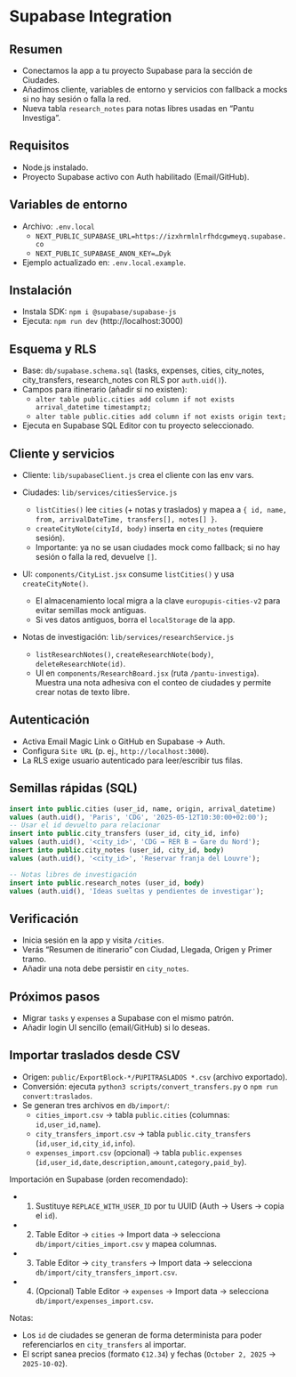 # Supabase Integration

## Resumen
- Conectamos la app a tu proyecto Supabase para la sección de Ciudades.
- Añadimos cliente, variables de entorno y servicios con fallback a mocks si no hay sesión o falla la red.
- Nueva tabla `research_notes` para notas libres usadas en “Pantu Investiga”.

## Requisitos
- Node.js instalado.
- Proyecto Supabase activo con Auth habilitado (Email/GitHub).

## Variables de entorno
- Archivo: `.env.local`
  - `NEXT_PUBLIC_SUPABASE_URL=https://izxhrmlnlrfhdcgwmeyq.supabase.co`
  - `NEXT_PUBLIC_SUPABASE_ANON_KEY=…Dyk`
- Ejemplo actualizado en: `.env.local.example`.

## Instalación
- Instala SDK: `npm i @supabase/supabase-js`
- Ejecuta: `npm run dev` (http://localhost:3000)

## Esquema y RLS
- Base: `db/supabase.schema.sql` (tasks, expenses, cities, city_notes, city_transfers, research_notes con RLS por `auth.uid()`).
- Campos para itinerario (añadir si no existen):
  - `alter table public.cities add column if not exists arrival_datetime timestamptz;`
  - `alter table public.cities add column if not exists origin text;`
- Ejecuta en Supabase SQL Editor con tu proyecto seleccionado.

## Cliente y servicios
- Cliente: `lib/supabaseClient.js` crea el cliente con las env vars.
- Ciudades: `lib/services/citiesService.js`
  - `listCities()` lee `cities` (+ notas y traslados) y mapea a `{ id, name, from, arrivalDateTime, transfers[], notes[] }`.
  - `createCityNote(cityId, body)` inserta en `city_notes` (requiere sesión).
  - Importante: ya no se usan ciudades mock como fallback; si no hay sesión o falla la red, devuelve `[]`.
- UI: `components/CityList.jsx` consume `listCities()` y usa `createCityNote()`.
  - El almacenamiento local migra a la clave `europupis-cities-v2` para evitar semillas mock antiguas.
  - Si ves datos antiguos, borra el `localStorage` de la app.

- Notas de investigación: `lib/services/researchService.js`
  - `listResearchNotes()`, `createResearchNote(body)`, `deleteResearchNote(id)`.
  - UI en `components/ResearchBoard.jsx` (ruta `/pantu-investiga`). Muestra una nota adhesiva con el conteo de ciudades y permite crear notas de texto libre.

## Autenticación
- Activa Email Magic Link o GitHub en Supabase → Auth.
- Configura `Site URL` (p. ej., `http://localhost:3000`).
- La RLS exige usuario autenticado para leer/escribir tus filas.

## Semillas rápidas (SQL)
```sql
insert into public.cities (user_id, name, origin, arrival_datetime)
values (auth.uid(), 'Paris', 'CDG', '2025-05-12T10:30:00+02:00');
-- Usar el id devuelto para relacionar
insert into public.city_transfers (user_id, city_id, info)
values (auth.uid(), '<city_id>', 'CDG → RER B → Gare du Nord');
insert into public.city_notes (user_id, city_id, body)
values (auth.uid(), '<city_id>', 'Reservar franja del Louvre');

-- Notas libres de investigación
insert into public.research_notes (user_id, body)
values (auth.uid(), 'Ideas sueltas y pendientes de investigar');
```

## Verificación
- Inicia sesión en la app y visita `/cities`.
- Verás “Resumen de itinerario” con Ciudad, Llegada, Origen y Primer tramo.
- Añadir una nota debe persistir en `city_notes`.

## Próximos pasos
- Migrar `tasks` y `expenses` a Supabase con el mismo patrón.
- Añadir login UI sencillo (email/GitHub) si lo deseas.

## Importar traslados desde CSV
- Origen: `public/ExportBlock-*/PUPITRASLADOS *.csv` (archivo exportado).
- Conversión: ejecuta `python3 scripts/convert_transfers.py` o `npm run convert:traslados`.
- Se generan tres archivos en `db/import/`:
  - `cities_import.csv` → tabla `public.cities` (columnas: `id,user_id,name`).
  - `city_transfers_import.csv` → tabla `public.city_transfers` (`id,user_id,city_id,info`).
  - `expenses_import.csv` (opcional) → tabla `public.expenses` (`id,user_id,date,description,amount,category,paid_by`).

Importación en Supabase (orden recomendado):
- 1) Sustituye `REPLACE_WITH_USER_ID` por tu UUID (Auth → Users → copia el `id`).
- 2) Table Editor → `cities` → Import data → selecciona `db/import/cities_import.csv` y mapea columnas.
- 3) Table Editor → `city_transfers` → Import data → selecciona `db/import/city_transfers_import.csv`.
- 4) (Opcional) Table Editor → `expenses` → Import data → selecciona `db/import/expenses_import.csv`.

Notas:
- Los `id` de ciudades se generan de forma determinista para poder referenciarlos en `city_transfers` al importar.
- El script sanea precios (formato `€12.34`) y fechas (`October 2, 2025` → `2025-10-02`).
